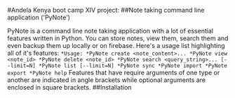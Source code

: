 #Andela Kenya boot camp XIV project:
##Note taking command line application ('PyNote')

PyNote is a command line note taking application with a lot of essential features written in Python.
You can store notes, view them, search them and even backup them up locally or on firebase.
Here's a usage list highlighting all of it's features:
`*Usage:
    *PyNote create <note_content>...
    *PyNote view <note_id>
    *PyNote delete <note_id>
    *PyNote search <query_string>... [--limit=N]
    *PyNote list [--limit=N]
    *PyNote sync
    *PyNote import
    *PyNote export
    *PyNote help`
Features that have require arguments of one type or another are indicated in angle brackets while optional arguments
are enclosed in square brackets.
##Installation

